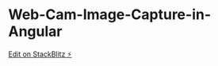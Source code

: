 # Web-Cam-Image-Capture-in-Angular

[Edit on StackBlitz ⚡️](https://stackblitz.com/edit/angular-ivy-9k1iku)